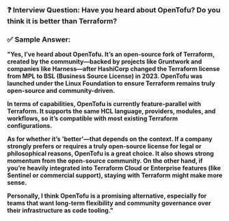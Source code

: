 ### ❓ **Interview Question: Have you heard about OpenTofu? Do you think it is better than Terraform?**

### ✅ **Sample Answer:**

**"Yes, I’ve heard about OpenTofu. It’s an open-source fork of Terraform, created by the community—backed by projects like Gruntwork and companies like Harness—after HashiCorp changed the Terraform license from MPL to BSL (Business Source License) in 2023. OpenTofu was launched under the Linux Foundation to ensure Terraform remains truly open-source and community-driven.**

**In terms of capabilities, OpenTofu is currently feature-parallel with Terraform. It supports the same HCL language, providers, modules, and workflows, so it’s compatible with most existing Terraform configurations.**

**As for whether it’s 'better'—that depends on the context. If a company strongly prefers or requires a truly open-source license for legal or philosophical reasons, OpenTofu is a great choice. It also shows strong momentum from the open-source community. On the other hand, if you’re heavily integrated into Terraform Cloud or Enterprise features (like Sentinel or commercial support), staying with Terraform might make more sense.**

**Personally, I think OpenTofu is a promising alternative, especially for teams that want long-term flexibility and community governance over their infrastructure as code tooling."**
